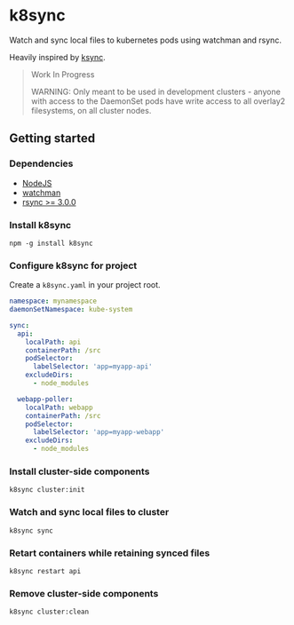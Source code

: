 # k8sync

Watch and sync local files to kubernetes pods using watchman and rsync.

Heavily inspired by [ksync](https://github.com/vapor-ware/ksync).


> Work In Progress
>
> WARNING: Only meant to be used in development clusters - anyone with access to the DaemonSet pods have write access to all overlay2 filesystems, on all cluster nodes.

## Getting started

### Dependencies

* [NodeJS](https://nodejs.org/en/)
* [watchman](https://facebook.github.io/watchman/docs/install.html)
* [rsync >= 3.0.0](https://rsync.samba.org/)

### Install k8sync

```shell
npm -g install k8sync
```

### Configure k8sync for project

Create a `k8sync.yaml` in your project root.
```yaml
namespace: mynamespace
daemonSetNamespace: kube-system

sync:
  api:
    localPath: api
    containerPath: /src
    podSelector:
      labelSelector: 'app=myapp-api'
    excludeDirs:
      - node_modules

  webapp-poller:
    localPath: webapp
    containerPath: /src
    podSelector:
      labelSelector: 'app=myapp-webapp'
    excludeDirs:
      - node_modules
```

### Install cluster-side components

```shell
k8sync cluster:init
```

### Watch and sync local files to cluster

```shell
k8sync sync
```

### Retart containers while retaining synced files

```shell
k8sync restart api
```

### Remove cluster-side components

```shell
k8sync cluster:clean
```
